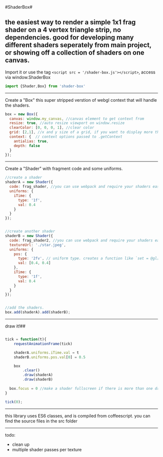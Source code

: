 
#ShaderBox#

the easiest way to render a simple 1x1 frag shader on a 4 vertex triangle strip, no dependencies.
good for developing many different shaders seperately from main project, or showing off a collection of shaders on one canvas.
---




Import it or use the tag `<script src = '/shader-box.js'></script>`, access via window.ShaderBox

```javascript
import {Shader,Box} from 'shader-box'
```


---

Create a "Box" this super stripped verstion of webgl context that will handle the shaders.
```javascript
box = new Box({
  canvas: window.my_canvas, //canvas element to get context from
  resize: true, //auto resize viewport on window.resize
  clearColor: [0, 0, 0, 1], //clear color
  grid: [2,1], //x and y size of a grid, if you want to display more than one shader like in this example. default is 1 x 1
  context: {  // context options passed to .getContext
    antialias: true,
    depth: false
  }
});
```

---

Create a "Shader" with fragment code and some uniforms.
```javascript
//create a shader
shaderA = new Shader({
  code: frag_shader, //you can use webpack and require your shaders easy with a glsl or raw loader, look in the webpack.config.js for more
  uniforms: {
    iTime: {
      type: '1f',
      val: 0.4
    }
  }
});


//create another shader
shaderB = new Shader({
  code: frag_shader2, //you can use webpack and require your shaders easy with a glsl or raw loader, look in the webpack.config.js for more
  textureUrl: './star.jpeg',
  uniforms: {
    pos: {
      type: '2fv', // uniform type. creates a function like `set = @gl["uniform"+type].bind(@gl)`
      val: [0.4, 0.4]
    },
    iTime: {
      type: '1f',
      val: 0.4
    }
  }
});


//add the shaders.
box.add(shaderA).add(shaderB);
```

---

draw it!##
```javascript

tick = function(t){
	requestAnimationFrame(tick)

	shaderA.uniforms.iTime.val = t
	shaderB.uniforms.pos.val[0] = 0.5

	box
		.clear()
		.draw(shaderA)
		.draw(shaderB)
	
  box.focus = 0 //make a shader fullscreen if there is more than one drawn on the grid, setting to -1 will display all the shaders in a grid
}

tick(0);
```

---
this library uses ES6 classes, and is compiled from coffeescript. you can find the source files in the src folder

---
todo:
* clean up
* multiple shader passes per texture


